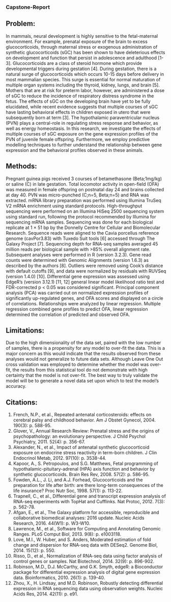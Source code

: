 ### Capstone-Report
## Problem: 
In mammals, neural development is highly sensitive to the fetal-maternal environment. For example, prenatal exposure of the brain to excess glucocorticoids, through maternal stress or exogenous administration of synthetic glucocorticoids (sGC) has been shown to have deleterious effects on development and function that persist in adolescence and adulthood [1-3]. Glucocorticoids are a class of steroid hormone which provide developmental triggers during gestation [4]. During gestation, there is a natural surge of glucocorticoids which occurs 10-15 days before delivery in most mammalian species. This surge is essential for normal maturation of multiple organ systems including the thyroid, kidney, lungs, and brain [5]. Mothers that are at risk for preterm labor, however, are administered a dose of sGC to reduce the incidence of respiratory distress syndrome in the fetus. The effects of sGC on the developing brain have yet to be fully elucidated, while recent evidence suggests that multiple courses of sGC have lasting behavioral effects in children exposed in utero that were subsequently born at term [3]. The hypothalamic paraventricular nucleus (PVN) plays a central-role in regulating stress response and behavior, as well as energy homeostasis. In this research, we investigate the effects of multiple courses of sGC exposure on the gene expression profiles of the PVN of juvenile female offspring. Furthermore, we employ predictive modelling techniques to further understand the relationship between gene expression and the behavioral profiles observed in these animals.  

## Methods: 
Pregnant guinea pigs received 3 courses of betamethasone (Beta;1mg/kg) or saline (C) in late gestation. Total locomotor activity in open-field (OFA) was measured in female offspring on postnatal day 24 and brains collected at day 40. PVN was micro-punched (C;n=5, Beta;n=5) and RNA was extracted. mRNA library preparation was performed using Illumina TruSeq V2 mRNA enrichment using standard protocols. High-throughput sequencing were performed on an Illumina HiSeq 2500 sequencing system using standard run, following the protocol recommended by Illumina for sequencing mRNA samples. Sequencing was done for each biological replicate at 1 × 51 bp by the Donnelly Centre for Cellular and Biomolecular Research. Sequence reads were aligned to the Cavia porcellus reference genome (cavPor3.83) with Tuxedo Suit tools [6] accessed through The Galaxy Project [7]. Sequencing depth for RNA-seq samples averaged 45 million reads per biological sample with >85% overall alignment rate. Subsequent analyses were performed in R (version 3.2.3). Gene read counts were determined with Genomic Alignments (version 1.6.3) as described by the authors [8]. Outliers were removed using Cook’s distance with default cutoffs [9], and data were normalized by residuals with RUVSeq (version 1.4.0) [10]. Differential gene expression was assessed using EdgeR’s (version 3.12.1) [11, 12] general linear model likelihood ratio test and FDR-corrected p < 0.05 was considered significant. Principal component analysis (PCA) was carried out on normalized expression profiles of significantly up-regulated genes, and OFA scores and displayed on a circle of correlations. Relationships were analyzed by linear regression. Multiple regression combined gene profiles to predict OFA, linear regression determined the correlation of predicted and observed OFA.

## Limitations:
Due to the high dimensionality of the data set, paired with the low number of samples, there is a propensity for any model to over-fit the data. This is a major concern as this would indicate that the results observed from these analyses would not generalize to future data sets. Although Leave One Out cross validation was employed to determine whether the model was over-fit, the results from this statistical tool do not demonstrate with high certainty that the model is not over-fit. The best way to truly validate the model will be to generate a novel data set upon which to test the model’s accuracy. 

## Citations:
1.	French, N.P., et al., Repeated antenatal corticosteroids: effects on cerebral palsy and childhood behavior. Am J Obstet Gynecol, 2004. 190(3): p. 588-95.
2.	Glover, V., Annual Research Review: Prenatal stress and the origins of psychopathology: an evolutionary perspective. J Child Psychol Psychiatry, 2011. 52(4): p. 356-67.
3.	Alexander, N., et al., Impact of antenatal synthetic glucocorticoid exposure on endocrine stress reactivity in term-born children. J Clin Endocrinol Metab, 2012. 97(10): p. 3538-44.
4.	Kapoor, A., S. Petropoulos, and S.G. Matthews, Fetal programming of hypothalamic-pituitary-adrenal (HPA) axis function and behavior by synthetic glucocorticoids. Brain Res Rev, 2008. 57(2): p. 586-95.
5.	Fowden, A.L., J. Li, and A.J. Forhead, Glucocorticoids and the preparation for life after birth: are there long-term consequences of the life insurance? Proc Nutr Soc, 1998. 57(1): p. 113-22.
6.	Trapnell, C., et al., Differential gene and transcript expression analysis of RNA-seq experiments with TopHat and Cufflinks. Nat Protoc, 2012. 7(3): p. 562-78.
7.	Afgan, E., et al., The Galaxy platform for accessible, reproducible and collaborative biomedical analyses: 2016 update. Nucleic Acids Research, 2016. 44(W1): p. W3-W10.
8.	Lawrence, M., et al., Software for Computing and Annotating Genomic Ranges. PLoS Comput Biol, 2013. 9(8): p. e1003118.
9.	Love, M.I., W. Huber, and S. Anders, Moderated estimation of fold change and dispersion for RNA-seq data with DESeq2. Genome Biol, 2014. 15(12): p. 550.
10.	Risso, D., et al., Normalization of RNA-seq data using factor analysis of control genes or samples. Nat Biotechnol, 2014. 32(9): p. 896-902.
11.	Robinson, M.D., D.J. McCarthy, and G.K. Smyth, edgeR: a Bioconductor package for differential expression analysis of digital gene expression data. Bioinformatics, 2010. 26(1): p. 139-40.
12.	Zhou, X., H. Lindsay, and M.D. Robinson, Robustly detecting differential expression in RNA sequencing data using observation weights. Nucleic Acids Res, 2014. 42(11): p. e91.

